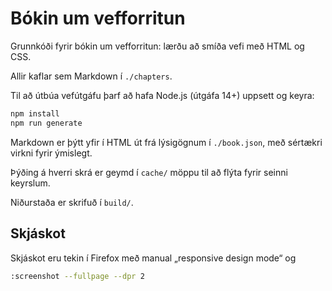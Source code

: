 # Bókin um vef­forritun

Grunnkóði fyrir bókin um vefforritun: lærðu að smíða vefi með HTML og CSS.

Allir kaflar sem Markdown í `./chapters`.

Til að útbúa vefútgáfu þarf að hafa Node.js (útgáfa 14+) uppsett og keyra:

```bash
npm install
npm run generate
```

Markdown er þýtt yfir í HTML út frá lýsigögnum í `./book.json`, með sértækri virkni fyrir ýmislegt.

Þýðing á hverri skrá er geymd í `cache/` möppu til að flýta fyrir seinni keyrslum.

Niðurstaða er skrifuð í `build/`.

## Skjáskot

Skjáskot eru tekin í Firefox með manual „responsive design mode“ og

```bash
:screenshot --fullpage --dpr 2
```
